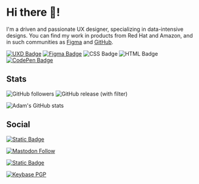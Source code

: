 # Hi there 👋!

I'm a driven and passionate UX designer, specializing in data-intensive designs. You can find my work in products from Red Hat and Amazon, and in such communities as [Figma](https://www.figma.com/@adamj) and [GitHub](https://www.github.com/adamj).

[![UXD Badge](https://img.shields.io/badge/UXD-orange?style=for-the-badge&logo=UX&logoColor=%23fff)](https://www.adamjolicoeur.com) [![Figma Badge](https://img.shields.io/badge/Figma-purple?style=for-the-badge&logo=FIGMA&logoColor=%23fff)](https://www.figma.com/@adamj "Link to my Figma community page") ![CSS Badge](https://img.shields.io/badge/CSS-blue?style=for-the-badge&logo=CSS3&logoColor=%23fff) ![HTML Badge](https://img.shields.io/badge/HTML-navy?style=for-the-badge&logo=HTML5&logoColor=%23fff) [![CodePen Badge](https://img.shields.io/badge/CODEPEN-black?style=for-the-badge&logo=codepen&logoColor=%23fff)](https://codepen.io/AdamJolicoeur "Link to my CodePen page")

## Stats
![GitHub followers](https://img.shields.io/github/followers/adamj?style=for-the-badge&logo=GitHub&logoColor=%23fff&link=https%3A%2F%2Fwww.github.com%2Fadamj) ![GitHub release (with filter)](https://img.shields.io/github/v/release/adamj/adamj?style=for-the-badge&logo=GitHub&logoColor=%23fff)

![Adam's GitHub stats](https://github-readme-stats.vercel.app/api?username=adamj&show_icons=true&theme=transparent)

## Social

[![Static Badge](https://img.shields.io/badge/LINKEDIN-PROFILE-blue?style=for-the-badge&logo=linkedin&logoColor=%23fff)](https://www.linkedin.com/in/ajjolicoeur/ "Link to my LinkedIn profile")

[![Mastodon Follow](https://img.shields.io/mastodon/follow/109566572934687761?domain=https%3A%2F%2Fmastodon.world&style=for-the-badge&logo=mastodon&logoColor=%23fff)](https://mastodon.world/@adamjol "Link to my Mastodon profile")

[![Static Badge](https://img.shields.io/badge/DEV-PROFILE-blue?style=for-the-badge&logo=dev.to&logoColor=%23fff)](https://dev.to/adamj "Link to my Dev.to profile")

[![Keybase PGP](https://img.shields.io/keybase/pgp/mindreeper2420?style=for-the-badge&logo=keybase&logoColor=%23fff)](https://keybase.io/mindreeper2420 "Link to my Keybase profile")

<!-- Icons from https://simpleicons.org -->
<!-- Badges from https://shields.io -->
<!-- Readme Stats from https://github.com/anuraghazra/github-readme-stats -->

